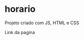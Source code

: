 # horario

Projeto criado com JS, HTML e CSS

<a src="https://luizguiilherme.github.io/Relogio/"> Link da pagina </a>
 
